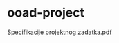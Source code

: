 # ooad-project
[Specifikacije projektnog zadatka.pdf](https://github.com/tanerbajrovic/ooad-project/files/11010722/Specifikacije.projektnog.zadatka.pdf)

